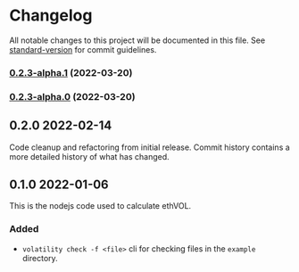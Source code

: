 # Changelog

All notable changes to this project will be documented in this file. See [standard-version](https://github.com/conventional-changelog/standard-version) for commit guidelines.

### [0.2.3-alpha.1](https://github.com/VolatilityGroup/node-volatility-mfiv-internal/compare/v0.2.3-alpha.0...v0.2.3-alpha.1) (2022-03-20)

### [0.2.3-alpha.0](https://github.com/VolatilityGroup/node-volatility-mfiv-internal/compare/v0.2.1...v0.2.3-alpha.0) (2022-03-20)

## 0.2.0 2022-02-14

Code cleanup and refactoring from initial release. Commit history contains a more detailed history of what has changed.

## 0.1.0 2022-01-06

This is the nodejs code used to calculate ethVOL.

### Added

- `volatility check -f <file>` cli for checking files in the `example` directory.